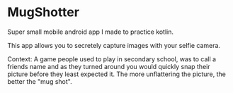 # MugShotter
Super small mobile android app I made to practice kotlin. 

This app allows you to secretely capture images with your selfie camera.

Context: A game people used to play in secondary school, was to call a 
friends name and as they turned around you would quickly snap their picture 
before they least expected it. The more unflattering the picture, the better 
the "mug shot".
